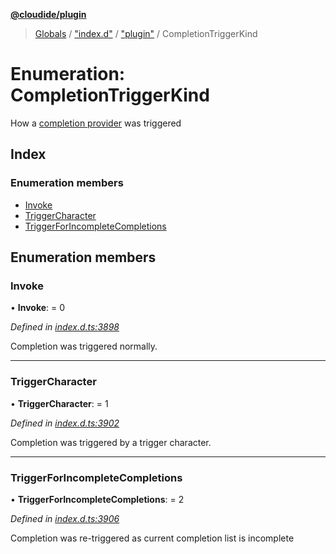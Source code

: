 **[@cloudide/plugin](../README.md)**

> [Globals](../README.md) / ["index.d"](../modules/_index_d_.md) / ["plugin"](../modules/_index_d_._plugin_.md) / CompletionTriggerKind

# Enumeration: CompletionTriggerKind

How a [completion provider](#CompletionItemProvider) was triggered

## Index

### Enumeration members

* [Invoke](_index_d_._plugin_.completiontriggerkind.md#invoke)
* [TriggerCharacter](_index_d_._plugin_.completiontriggerkind.md#triggercharacter)
* [TriggerForIncompleteCompletions](_index_d_._plugin_.completiontriggerkind.md#triggerforincompletecompletions)

## Enumeration members

### Invoke

•  **Invoke**:  = 0

*Defined in [index.d.ts:3898](https://github.com/huaweicloud/cloudide-plugin-api/blob/1ab5ef8/index.d.ts#L3898)*

Completion was triggered normally.

___

### TriggerCharacter

•  **TriggerCharacter**:  = 1

*Defined in [index.d.ts:3902](https://github.com/huaweicloud/cloudide-plugin-api/blob/1ab5ef8/index.d.ts#L3902)*

Completion was triggered by a trigger character.

___

### TriggerForIncompleteCompletions

•  **TriggerForIncompleteCompletions**:  = 2

*Defined in [index.d.ts:3906](https://github.com/huaweicloud/cloudide-plugin-api/blob/1ab5ef8/index.d.ts#L3906)*

Completion was re-triggered as current completion list is incomplete
